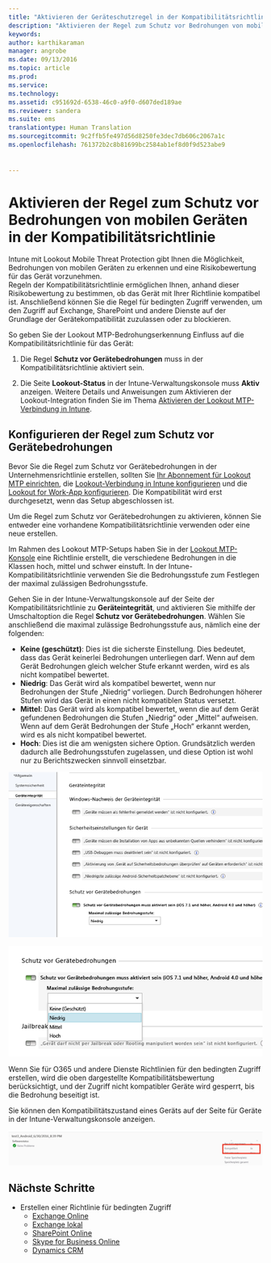 ```yaml
---
title: "Aktivieren der Geräteschutzregel in der Kompatibilitätsrichtlinie | Microsoft Intune"
description: "Aktivieren der Regel zum Schutz vor Bedrohungen von mobilen Geräten in der Gerätekompatibilitätsrichtlinie."
keywords: 
author: karthikaraman
manager: angrobe
ms.date: 09/13/2016
ms.topic: article
ms.prod: 
ms.service: 
ms.technology: 
ms.assetid: c951692d-6538-46c0-a9f0-d607ded189ae
ms.reviewer: sandera
ms.suite: ems
translationtype: Human Translation
ms.sourcegitcommit: 9c2ffb5fe497d56d8250fe3dec7db606c2067a1c
ms.openlocfilehash: 761372b2c8b81699bc2584ab1ef8d0f9d523abe9


---
```


# Aktivieren der Regel zum Schutz vor Bedrohungen von mobilen Geräten in der Kompatibilitätsrichtlinie
Intune mit Lookout Mobile Threat Protection gibt Ihnen die Möglichkeit, Bedrohungen von mobilen Geräten zu erkennen und eine Risikobewertung für das Gerät vorzunehmen.  
Regeln der Kompatibilitätsrichtlinie ermöglichen Ihnen, anhand dieser Risikobewertung zu bestimmen, ob das Gerät mit Ihrer Richtlinie kompatibel ist. Anschließend können Sie die Regel für bedingten Zugriff verwenden, um den Zugriff auf Exchange, SharePoint und andere Dienste auf der Grundlage der Gerätekompatibilität zuzulassen oder zu blockieren.

So geben Sie der Lookout MTP-Bedrohungserkennung Einfluss auf die Kompatibilitätsrichtlinie für das Gerät:

1.  Die Regel **Schutz vor Gerätebedrohungen** muss in der Kompatibilitätsrichtlinie aktiviert sein.

2.  Die Seite **Lookout-Status** in der Intune-Verwaltungskonsole muss **Aktiv** anzeigen. Weitere Details und Anweisungen zum Aktivieren der Lookout-Integration finden Sie im Thema [Aktivieren der Lookout MTP-Verbindung in Intune](enable-lookout-mtp-connection-in-intune.md).


## Konfigurieren der Regel zum Schutz vor Gerätebedrohungen

Bevor Sie die Regel zum Schutz vor Gerätebedrohungen in der Unternehmensrichtlinie erstellen, sollten Sie [Ihr Abonnement für Lookout MTP einrichten](set-up-your-subscription-with-lookout-mtp.md), die [Lookout-Verbindung in Intune konfigurieren](enable-lookout-mtp-connection-in-intune.md) und die [Lookout for Work-App konfigurieren](configure-and-deploy-lookout-for-work-apps.md). Die Kompatibilität wird erst durchgesetzt, wenn das Setup abgeschlossen ist.

Um die Regel zum Schutz vor Gerätebedrohungen zu aktivieren, können Sie entweder eine vorhandene Kompatibilitätsrichtlinie verwenden oder eine neue erstellen.

Im Rahmen des Lookout MTP-Setups haben Sie in der [Lookout MTP-Konsole](https://aad.lookout.com) eine Richtlinie erstellt, die verschiedene Bedrohungen in die Klassen hoch, mittel und schwer einstuft. In der Intune-Kompatibilitätsrichtlinie verwenden Sie die Bedrohungsstufe zum Festlegen der maximal zulässigen Bedrohungsstufe.

Gehen Sie in der Intune-Verwaltungskonsole auf der Seite der Kompatibilitätsrichtlinie zu **Geräteintegrität**, und aktivieren Sie mithilfe der Umschaltoption die Regel **Schutz vor Gerätebedrohungen**. Wählen Sie anschließend die maximal zulässige Bedrohungsstufe aus, nämlich eine der folgenden:
* **Keine (geschützt)**: Dies ist die sicherste Einstellung.  Dies bedeutet, dass das Gerät keinerlei Bedrohungen unterliegen darf.  Wenn auf dem Gerät Bedrohungen gleich welcher Stufe erkannt werden, wird es als nicht kompatibel bewertet.  
* **Niedrig**: Das Gerät wird als kompatibel bewertet, wenn nur Bedrohungen der Stufe „Niedrig“ vorliegen. Durch Bedrohungen höherer Stufen wird das Gerät in einen nicht kompatiblen Status versetzt.
* **Mittel**: Das Gerät wird als kompatibel bewertet, wenn die auf dem Gerät gefundenen Bedrohungen die Stufen „Niedrig“ oder „Mittel“ aufweisen. Wenn auf dem Gerät Bedrohungen der Stufe „Hoch“ erkannt werden, wird es als nicht kompatibel bewertet.
* **Hoch**: Dies ist die am wenigsten sichere Option. Grundsätzlich werden dadurch alle Bedrohungsstufen zugelassen, und diese Option ist wohl nur zu Berichtszwecken sinnvoll einsetzbar.

![Screenshot mit der Einstellung der Regel zum Schutz vor Gerätebedrohungen in ](../media/mtp/mtp-compliance-policy-rule.png)

![Screenshot der Option für die Bedrohungsstufe für die Einstellung der Regel zum Schutz vor Gerätebedrohungen](../media/mtp/mtp-compliance-policy-setting.png)

Wenn Sie für O365 und andere Dienste Richtlinien für den bedingten Zugriff erstellen, wird die oben dargestellte Kompatibilitätsbewertung berücksichtigt, und der Zugriff nicht kompatibler Geräte wird gesperrt, bis die Bedrohung beseitigt ist.

Sie können den Kompatibilitätszustand eines Geräts auf der Seite für Geräte in der Intune-Verwaltungskonsole anzeigen.

![Screenshot der Seite für Geräte in der Intune-Verwaltungskonsole mit Kompatibilitätsstatus eines Geräts](../media/mtp/mtp-device-status-intune-console.png)

## Nächste Schritte
* Erstellen einer Richtlinie für bedingten Zugriff
  * [Exchange Online](restrict-access-to-exchange-online-with-microsoft-intune.md)
  * [Exchange lokal](restrict-access-to-exchange-onpremises-with-microsoft-intune.md)
  * [SharePoint Online](restrict-access-to-sharepoint-online-with-microsoft-intune.md)
  * [Skype for Business Online](restrict-access-to-skype-for-business-online-with-microsoft-intune,md)
  * [Dynamics CRM](restrict-access-to-dynamics-crm-online-with-microsoft-intune.md)



<!--HONumber=Sep16_HO2-->


